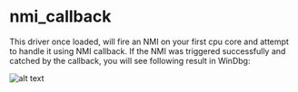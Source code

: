# nmi_callback
This driver once loaded, will fire an NMI on your first cpu core and attempt to handle it using NMI callback.
If the NMI was triggered successfully and catched by the callback, you will see following result in WinDbg:

![alt text](https://github.com/cryotb/nmi_callback/blob/master/demo.PNG)
